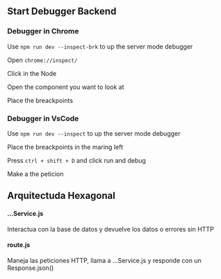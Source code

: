 ## Start Debugger Backend

### Debugger in Chrome

Use `npm run dev --inspect-brk` to up the server mode debugger

Open `chrome://inspect/`

Click in the Node

Open the component you want to look at

Place the breackpoints

### Debugger in VsCode

Use `npm run dev --inspect` to up the server mode debugger

Place the breackpoints in the maring left

Press `ctrl + shift + D` and click run and debug

Make a the peticion

## Arquitectuda Hexagonal

#### ...Service.js

Interactua con la base de datos y devuelve los datos o errores sin HTTP

#### route.js

Maneja las peticiones HTTP, llama a ...Service.js y responde con un Response.json()
